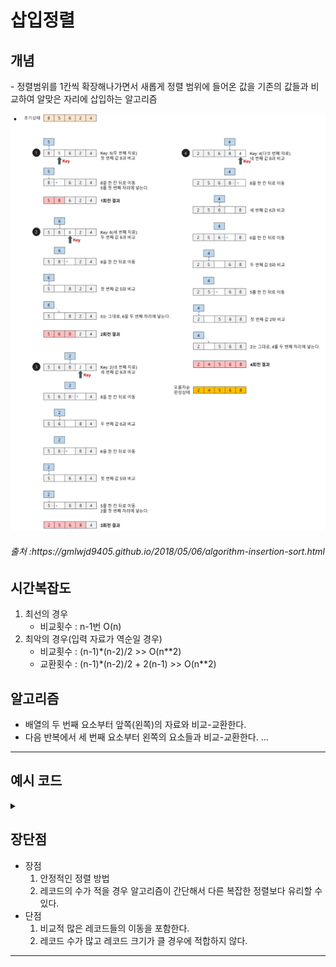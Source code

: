 # 삽입정렬
<h2>개념</h2>
- 정렬범위를 1칸씩 확장해나가면서 새롭게 정렬 범위에 들어온 값을 기존의 값들과 비교하여 알맞은 자리에 삽입하는 알고리즘

  ![Alt text](../../../img/insertionsort.PNG)
  
  <h6>출처 :https://gmlwjd9405.github.io/2018/05/06/algorithm-insertion-sort.html</h6>

<h2>시간복잡도</h2>

1. 최선의 경우
    - 비교횟수 : n-1번  O(n)
2. 최악의 경우(입력 자료가 역순일 경우)
    - 비교횟수 : (n-1)*(n-2)/2 >> O(n**2)
    - 교환횟수 : (n-1)*(n-2)/2 + 2(n-1) >> O(n**2)
    
<h2>알고리즘</h2>

- 배열의 두 번째 요소부터 앞쪽(왼쪽)의 자료와 비교-교환한다.
- 다음 반복에서 세 번째 요소부터 왼쪽의 요소들과 비교-교환한다.
     ...

---

<h2>예시 코드</h2> 
<details>
<summary> </summary>
<div markdown="1">

```python
def insertion_sort(data, increasing = True):
    #오름차순
    if increasing == True:

        for i in range(1, len(data)):
        
            for j in range(i, 0, -1): 
                if data[j] < data[j-1]:
                    data[j], data[j-1] = data[j-1], data[j]
                else:
                    break


    # 내림차순
    else:

        for i in range(1, len(data)):
        
            for j in range(i, 0, -1): 
                if data[j] > data[j-1]:
                    data[j], data[j-1] = data[j-1], data[j]
                else:
                    break

    return data

if __name__ == '__main__':
    numbers = [7, 4, 11, 9, 2]

    print(insertion_sort(numbers))
    print(insertion_sort(numbers, increasing = False))
```

</div>
</details>

<h2>장단점</h2>

- 장점
  1. 안정적인 정렬 방법
  2. 레코드의 수가 적을 경우 알고리즘이 간단해서 다른 복잡한 정렬보다 유리할 수 있다.
- 단점
  1. 비교적 많은 레코드들의 이동을 포함한다.
  2. 레코드 수가 많고 레코드 크기가 클 경우에 적합하지 않다.

---
